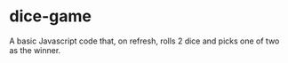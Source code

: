 # dice-game
A basic Javascript code that, on refresh, rolls 2 dice and picks one of two as the winner.
